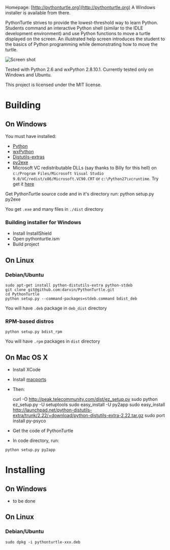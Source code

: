 Homepage: [http://pythonturtle.org](http://pythonturtle.org)
A Windows installer is available from there.

PythonTurtle strives to provide the lowest-threshold way to learn Python. Students command an interactive Python shell (similar to the IDLE development environment) and use Python functions to move a turtle displayed on the screen. An illustrated help screen introduces the student to the basics of Python programming while demonstrating how to move the turtle.

![Screen shot](http://pythonturtle.org/screenshot.gif)

Tested with Python 2.6 and wxPython 2.8.10.1. Currently tested only on Windows and Ubuntu.

This project is licensed under the MIT license.

# Building

## On Windows

You must have installed:

 - [Python](http://www.activestate.com/activepython)
 - [wxPython](http://www.wxpython.org/)
 - [Distutils-extras](https://launchpad.net/python-distutils-extra)
 - [py2exe](http://www.py2exe.org/)
 - Microsoft VC redistributable DLLs (say thanks to Billy for this hell) on `c:/Program Files/Microsoft Visual Studio 9.0/VC/redist/x86/Microsoft.VC90.CRT` or `c:\Python27\vcruntime`. Try get it [here](http://www.microsoft.com/downloads/details.aspx?familyid=32bc1bee-a3f9-4c13-9c99-220b62a191ee&displaylang=en)

Get PythonTurtle source code and in it's directory run:
    python setup.py py2exe

You get `.exe` and many files in `./dist` directory

### Building installer for Windows
 - Install InstallShield
 - Open pythonturtle.ism
 - Build project


## On Linux

### Debian/Ubuntu

    sudo apt-get install python-distutils-extra python-stdeb 
    git clone git@github.com:darvin/PythonTurtle.git
    cd PythonTurtle
    python setup.py --command-packages=stdeb.command bdist_deb

You will have `.deb` package in `deb_dist` directory

### RPM-based distros

    python setup.py bdist_rpm

You will have `.rpm` packages in `dist` directory

## On Mac OS X

 - Install XCode
 - Install [macports](http://www.macports.org/)
 - Then:

    curl -O http://peak.telecommunity.com/dist/ez_setup.py
    sudo python ez_setup.py -U setuptools
    sudo easy_install -U py2app
    sudo easy_install http://launchpad.net/python-distutils-extra/trunk/2.22/+download/python-distutils-extra-2.22.tar.gz
    sudo port install py-psyco


 - Get the code of PythonTurtle
 - In code directory, run:

`python setup.py py2app`

# Installing

## On Windows

- to be done

## On Linux

### Debian/Ubuntu

    sudo dpkg -i pythonturtle-xxx.deb
